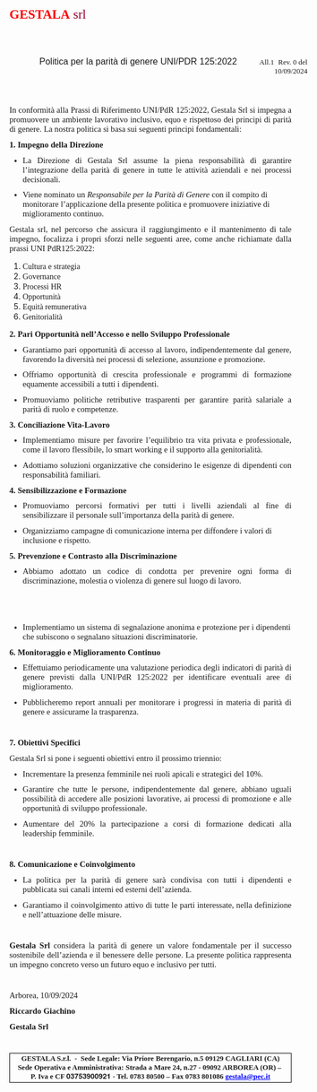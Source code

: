 <p style='margin:0cm;font-size:15px;font-family:"Aptos",sans-serif;'><strong><span style='font-size:23px;font-family:"Estrangelo Edessa",serif;color:RED;'>GESTALA</span></strong><span style='font-size:23px;font-family:"Estrangelo Edessa",serif;color:#990033;'>&nbsp;srl</span></p>
<p style='margin:0cm;font-size:15px;font-family:"Aptos",sans-serif;'><span style='font-size:27px;font-family:"Eras Bold ITC",sans-serif;'>&nbsp; &nbsp; &nbsp; &nbsp;</span></p>
<p style='margin:0cm;font-size:15px;font-family:"Aptos",sans-serif;'><span style='font-size:27px;font-family:"Eras Bold ITC",sans-serif;'>&nbsp;</span></p>
<p style='margin:0cm;font-size:15px;font-family:"Aptos",sans-serif;margin-right:-21.35pt;text-align:right;'><span style='font-size:16px;font-family:"Eras Bold ITC",sans-serif;'>Politica per la parit&agrave; di genere UNI/PDR 125:2022 &nbsp; &nbsp; &nbsp; &nbsp;&nbsp;</span><span style='font-size:13px;font-family:"Times New Roman",serif;'>All.1</span><span style='font-size:13px;font-family:"Eras Bold ITC",sans-serif;'>&nbsp;&nbsp;</span><span style='font-size:13px;font-family:"Times New Roman",serif;'>Rev. 0 del 10/09/2024</span></p>
<p style='margin-top:0cm;margin-right:0cm;margin-bottom:8.0pt;margin-left:0cm;font-size:11.0pt;font-family:"Aptos",sans-serif;'><strong>&nbsp;</strong></p>
<p style='margin-top:0cm;margin-right:0cm;margin-bottom:8.0pt;margin-left:0cm;font-size:11.0pt;font-family:"Aptos",sans-serif;'><strong>&nbsp;</strong></p>
<p style='margin-top:0cm;margin-right:0cm;margin-bottom:8.0pt;margin-left:0cm;font-size:11.0pt;font-family:"Aptos",sans-serif;text-align:justify;'><span style='font-family:"Times New Roman",serif;'>In conformit&agrave; alla Prassi di Riferimento UNI/PdR 125:2022, Gestala Srl si impegna a promuovere un ambiente lavorativo inclusivo, equo e rispettoso dei principi di parit&agrave; di genere. La nostra politica si basa sui seguenti principi fondamentali:</span></p>
<p style='margin-top:0cm;margin-right:0cm;margin-bottom:8.0pt;margin-left:0cm;font-size:11.0pt;font-family:"Aptos",sans-serif;'><strong><span style='font-family:"Times New Roman",serif;'>1. Impegno della Direzione</span></strong></p>
<ul style="margin-bottom:0cm;margin-top:0cm;" type="disc">
    <li style='margin-top:0cm;margin-right:0cm;margin-bottom:8.0pt;margin-left:0cm;font-size:11.0pt;font-family:"Aptos",sans-serif;text-align:justify;'><span style='font-family:"Times New Roman",serif;'>La Direzione di Gestala Srl assume la piena responsabilit&agrave; di garantire l&rsquo;integrazione della parit&agrave; di genere in tutte le attivit&agrave; aziendali e nei processi decisionali.</span></li>
    <li style='margin-top:0cm;margin-right:0cm;margin-bottom:8.0pt;margin-left:0cm;font-size:11.0pt;font-family:"Aptos",sans-serif;'><span style='font-family:"Times New Roman",serif;'>Viene nominato un <em>Responsabile per la Parit&agrave; di Genere</em> con il compito di monitorare l&rsquo;applicazione della presente politica e promuovere iniziative di miglioramento continuo.</span></li>
</ul>
<p style='margin-top:0cm;margin-right:0cm;margin-bottom:8.0pt;margin-left:0cm;font-size:11.0pt;font-family:"Aptos",sans-serif;text-align:justify;'><span style='font-family:"Times New Roman",serif;'>Gestala srl, nel percorso che assicura il raggiungimento e il mantenimento di tale impegno, focalizza i propri sforzi nelle seguenti aree, come anche richiamate dalla prassi UNI PdR125:2022:&nbsp;</span></p>
<ol style="list-style-type: decimal;">
    <li><span style='font-family:"Times New Roman",serif;'>Cultura e strategia</span></li>
    <li><span style='font-family:"Times New Roman",serif;'>Governance &nbsp;</span></li>
    <li><span style='font-family:"Times New Roman",serif;'>Processi HR &nbsp;</span></li>
    <li><span style='font-family:"Times New Roman",serif;'>Opportunit&agrave; &nbsp;</span></li>
    <li><span style='font-family:"Times New Roman",serif;'>Equit&agrave; remunerativa&nbsp;</span></li>
    <li><span style='font-family:"Times New Roman",serif;'>Genitorialit&agrave;</span></li>
</ol>
<p style='margin-top:0cm;margin-right:0cm;margin-bottom:8.0pt;margin-left:0cm;font-size:11.0pt;font-family:"Aptos",sans-serif;'><strong><span style='font-family:"Times New Roman",serif;'>2. Pari Opportunit&agrave; nell&rsquo;Accesso e nello Sviluppo Professionale</span></strong></p>
<ul style="margin-bottom:0cm;margin-top:0cm;" type="disc">
    <li style='margin-top:0cm;margin-right:0cm;margin-bottom:8.0pt;margin-left:0cm;font-size:11.0pt;font-family:"Aptos",sans-serif;text-align:justify;'><span style='font-family:"Times New Roman",serif;'>Garantiamo pari opportunit&agrave; di accesso al lavoro, indipendentemente dal genere, favorendo la diversit&agrave; nei processi di selezione, assunzione e promozione.</span></li>
    <li style='margin-top:0cm;margin-right:0cm;margin-bottom:8.0pt;margin-left:0cm;font-size:11.0pt;font-family:"Aptos",sans-serif;text-align:justify;'><span style='font-family:"Times New Roman",serif;'>Offriamo opportunit&agrave; di crescita professionale e programmi di formazione equamente accessibili a tutti i dipendenti.</span></li>
    <li style='margin-top:0cm;margin-right:0cm;margin-bottom:8.0pt;margin-left:0cm;font-size:11.0pt;font-family:"Aptos",sans-serif;text-align:justify;'><span style='font-family:"Times New Roman",serif;'>Promuoviamo politiche retributive trasparenti per garantire parit&agrave; salariale a parit&agrave; di ruolo e competenze.</span></li>
</ul>
<p style='margin-top:0cm;margin-right:0cm;margin-bottom:8.0pt;margin-left:0cm;font-size:11.0pt;font-family:"Aptos",sans-serif;'><strong><span style='font-family:"Times New Roman",serif;'>3. Conciliazione Vita-Lavoro</span></strong></p>
<ul style="margin-bottom:0cm;margin-top:0cm;" type="disc">
    <li style='margin-top:0cm;margin-right:0cm;margin-bottom:8.0pt;margin-left:0cm;font-size:11.0pt;font-family:"Aptos",sans-serif;text-align:justify;'><span style='font-family:"Times New Roman",serif;'>Implementiamo misure per favorire l&rsquo;equilibrio tra vita privata e professionale, come il lavoro flessibile, lo smart working e il supporto alla genitorialit&agrave;.</span></li>
    <li style='margin-top:0cm;margin-right:0cm;margin-bottom:8.0pt;margin-left:0cm;font-size:11.0pt;font-family:"Aptos",sans-serif;text-align:justify;'><span style='font-family:"Times New Roman",serif;'>Adottiamo soluzioni organizzative che considerino le esigenze di dipendenti con responsabilit&agrave; familiari.</span></li>
</ul>
<p style='margin-top:0cm;margin-right:0cm;margin-bottom:8.0pt;margin-left:0cm;font-size:11.0pt;font-family:"Aptos",sans-serif;'><strong><span style='font-family:"Times New Roman",serif;'>4. Sensibilizzazione e Formazione</span></strong></p>
<ul style="margin-bottom:0cm;margin-top:0cm;" type="disc">
    <li style='margin-top:0cm;margin-right:0cm;margin-bottom:8.0pt;margin-left:0cm;font-size:11.0pt;font-family:"Aptos",sans-serif;text-align:justify;'><span style='font-family:"Times New Roman",serif;'>Promuoviamo percorsi formativi per tutti i livelli aziendali al fine di sensibilizzare il personale sull&rsquo;importanza della parit&agrave; di genere.</span></li>
    <li style='margin-top:0cm;margin-right:0cm;margin-bottom:8.0pt;margin-left:0cm;font-size:11.0pt;font-family:"Aptos",sans-serif;'><span style='font-family:"Times New Roman",serif;'>Organizziamo campagne di comunicazione interna per diffondere i valori di inclusione e rispetto.</span></li>
</ul>
<p style='margin-top:0cm;margin-right:0cm;margin-bottom:8.0pt;margin-left:0cm;font-size:11.0pt;font-family:"Aptos",sans-serif;'><strong><span style='font-family:"Times New Roman",serif;'>5. Prevenzione e Contrasto alla Discriminazione</span></strong></p>
<ul style="margin-bottom:0cm;margin-top:0cm;" type="disc">
    <li style='margin-top:0cm;margin-right:0cm;margin-bottom:8.0pt;margin-left:0cm;font-size:11.0pt;font-family:"Aptos",sans-serif;text-align:justify;'><span style='font-family:"Times New Roman",serif;'>Abbiamo adottato un codice di condotta per prevenire ogni forma di discriminazione, molestia o violenza di genere sul luogo di lavoro.</span></li>
</ul>
<p style='margin-top:0cm;margin-right:0cm;margin-bottom:8.0pt;margin-left:18.0pt;font-size:11.0pt;font-family:"Aptos",sans-serif;text-align:justify;'><span style='font-family:"Times New Roman",serif;'>&nbsp;</span></p>
<p style='margin-top:0cm;margin-right:0cm;margin-bottom:8.0pt;margin-left:36.0pt;font-size:11.0pt;font-family:"Aptos",sans-serif;'><span style='font-family:"Times New Roman",serif;'>&nbsp;</span></p>
<ul style="margin-bottom:0cm;margin-top:0cm;" type="disc">
    <li style='margin-top:0cm;margin-right:0cm;margin-bottom:8.0pt;margin-left:0cm;font-size:11.0pt;font-family:"Aptos",sans-serif;'><span style='font-family:"Times New Roman",serif;'>Implementiamo un sistema di segnalazione anonima e protezione per i dipendenti che subiscono o segnalano situazioni discriminatorie.</span></li>
</ul>
<p style='margin-top:0cm;margin-right:0cm;margin-bottom:8.0pt;margin-left:0cm;font-size:11.0pt;font-family:"Aptos",sans-serif;'><strong><span style='font-family:"Times New Roman",serif;'>6. Monitoraggio e Miglioramento Continuo</span></strong></p>
<ul style="margin-bottom:0cm;margin-top:0cm;" type="disc">
    <li style='margin-top:0cm;margin-right:0cm;margin-bottom:8.0pt;margin-left:0cm;font-size:11.0pt;font-family:"Aptos",sans-serif;text-align:justify;'><span style='font-family:"Times New Roman",serif;'>Effettuiamo periodicamente una valutazione periodica degli indicatori di parit&agrave; di genere previsti dalla UNI/PdR 125:2022 per identificare eventuali aree di miglioramento.</span></li>
    <li style='margin-top:0cm;margin-right:0cm;margin-bottom:8.0pt;margin-left:0cm;font-size:11.0pt;font-family:"Aptos",sans-serif;text-align:justify;'><span style='font-family:"Times New Roman",serif;'>Pubblicheremo report annuali per monitorare i progressi in materia di parit&agrave; di genere e assicurarne la trasparenza.</span></li>
</ul>
<p style='margin-top:0cm;margin-right:0cm;margin-bottom:8.0pt;margin-left:0cm;font-size:11.0pt;font-family:"Aptos",sans-serif;'><strong><span style='font-family:"Times New Roman",serif;'>&nbsp;</span></strong></p>
<p style='margin-top:0cm;margin-right:0cm;margin-bottom:8.0pt;margin-left:0cm;font-size:11.0pt;font-family:"Aptos",sans-serif;'><strong><span style='font-family:"Times New Roman",serif;'>7. Obiettivi Specifici</span></strong></p>
<p style='margin-top:0cm;margin-right:0cm;margin-bottom:8.0pt;margin-left:0cm;font-size:11.0pt;font-family:"Aptos",sans-serif;'><span style='font-family:"Times New Roman",serif;'>Gestala Srl si pone i seguenti obiettivi entro il prossimo triennio:</span></p>
<ul style="margin-bottom:0cm;margin-top:0cm;" type="disc">
    <li style='margin-top:0cm;margin-right:0cm;margin-bottom:8.0pt;margin-left:0cm;font-size:11.0pt;font-family:"Aptos",sans-serif;text-align:justify;'><span style='font-family:"Times New Roman",serif;'>Incrementare la presenza femminile nei ruoli apicali e strategici del 10%.</span></li>
    <li style='margin-top:0cm;margin-right:0cm;margin-bottom:8.0pt;margin-left:0cm;font-size:11.0pt;font-family:"Aptos",sans-serif;text-align:justify;'><span style='font-family:"Times New Roman",serif;'>Garantire che tutte le persone, indipendentemente dal genere, abbiano uguali possibilit&agrave; di accedere alle posizioni lavorative, ai processi di promozione e alle opportunit&agrave; di sviluppo professionale.</span></li>
    <li style='margin-top:0cm;margin-right:0cm;margin-bottom:8.0pt;margin-left:0cm;font-size:11.0pt;font-family:"Aptos",sans-serif;text-align:justify;'><span style='font-family:"Times New Roman",serif;'>Aumentare del 20% la partecipazione a corsi di formazione dedicati alla leadership femminile.</span></li>
</ul>
<p style='margin-top:0cm;margin-right:0cm;margin-bottom:8.0pt;margin-left:0cm;font-size:11.0pt;font-family:"Aptos",sans-serif;'><strong><span style='font-family:"Times New Roman",serif;'>&nbsp;</span></strong></p>
<p style='margin-top:0cm;margin-right:0cm;margin-bottom:8.0pt;margin-left:0cm;font-size:11.0pt;font-family:"Aptos",sans-serif;'><strong><span style='font-family:"Times New Roman",serif;'>8. Comunicazione e Coinvolgimento</span></strong></p>
<ul style="margin-bottom:0cm;margin-top:0cm;" type="disc">
    <li style='margin-top:0cm;margin-right:0cm;margin-bottom:8.0pt;margin-left:0cm;font-size:11.0pt;font-family:"Aptos",sans-serif;text-align:justify;'><span style='font-family:"Times New Roman",serif;'>La politica per la parit&agrave; di genere sar&agrave; condivisa con tutti i dipendenti e pubblicata sui canali interni ed esterni dell&rsquo;azienda.</span></li>
    <li style='margin-top:0cm;margin-right:0cm;margin-bottom:8.0pt;margin-left:0cm;font-size:11.0pt;font-family:"Aptos",sans-serif;text-align:justify;'><span style='font-family:"Times New Roman",serif;'>Garantiamo il coinvolgimento attivo di tutte le parti interessate, nella definizione e nell&rsquo;attuazione delle misure.</span></li>
</ul>
<p style='margin-top:0cm;margin-right:0cm;margin-bottom:8.0pt;margin-left:0cm;font-size:11.0pt;font-family:"Aptos",sans-serif;text-align:justify;'><strong><span style='font-family:"Times New Roman",serif;'>&nbsp;</span></strong></p>
<p style='margin-top:0cm;margin-right:0cm;margin-bottom:8.0pt;margin-left:0cm;font-size:11.0pt;font-family:"Aptos",sans-serif;text-align:justify;'><strong><span style='font-family:"Times New Roman",serif;'>Gestala Srl</span></strong><span style='font-family:"Times New Roman",serif;'>&nbsp;considera la parit&agrave; di genere un valore fondamentale per il successo sostenibile dell&rsquo;azienda e il benessere delle persone. La presente politica rappresenta un impegno concreto verso un futuro equo e inclusivo per tutti.</span></p>
<p style='margin-top:0cm;margin-right:0cm;margin-bottom:8.0pt;margin-left:0cm;font-size:11.0pt;font-family:"Aptos",sans-serif;'><span style='font-family:"Times New Roman",serif;'>&nbsp;</span></p>
<p style='margin-top:0cm;margin-right:0cm;margin-bottom:8.0pt;margin-left:0cm;font-size:11.0pt;font-family:"Aptos",sans-serif;'><span style='font-family:"Times New Roman",serif;'>Arborea, 10/09/2024</span></p>
<p style='margin-top:0cm;margin-right:0cm;margin-bottom:8.0pt;margin-left:0cm;font-size:11.0pt;font-family:"Aptos",sans-serif;'><strong><span style='font-family:"Times New Roman",serif;'>Riccardo Giachino</span></strong></p>
<p style='margin-top:0cm;margin-right:0cm;margin-bottom:8.0pt;margin-left:0cm;font-size:11.0pt;font-family:"Aptos",sans-serif;'><strong><span style='font-family:"Times New Roman",serif;'>Gestala Srl</span></strong></p>
<p style='margin-top:0cm;margin-right:0cm;margin-bottom:8.0pt;margin-left:0cm;font-size:11.0pt;font-family:"Aptos",sans-serif;'><span style='font-family:"Times New Roman",serif;'>&nbsp;</span></p>
<div style='margin-top:0cm;margin-right:0cm;margin-bottom:8.0pt;margin-left:0cm;font-size:11.0pt;font-family:"Aptos",sans-serif;border:solid windowtext 1.0pt;padding:1.0pt 4.0pt 1.0pt 4.0pt;'>
    <p style='margin:0cm;font-size:15px;font-family:"Aptos",sans-serif;text-align:center;border:none;padding:0cm;'><strong><span style='font-size:13px;font-family:"Garamond",serif;'>GESTALA S.r.l. &nbsp;- &nbsp;Sede Legale: Via Priore Berengario, n.5 09129 CAGLIARI (CA)</span></strong></p>
    <p style='margin:0cm;font-size:15px;font-family:"Aptos",sans-serif;text-align:center;border:none;padding:0cm;'><strong><span style='font-size:13px;font-family:"Garamond",serif;'>Sede Operativa e Amministrativa: Strada a Mare 24, n.27 - 09092 ARBOREA (OR) &ndash;&nbsp;</span></strong></p>
    <p style='margin:0cm;font-size:15px;font-family:"Aptos",sans-serif;text-align:center;border:none;padding:0cm;'><strong><span style='font-size:13px;font-family:"Garamond",serif;'>P. Iva e CF </span></strong><strong><span style='font-size:13px;font-family:"FreeSans",sans-serif;'>03753900921</span></strong><strong><span style='font-size:13px;font-family:"Garamond",serif;'> - Tel. 0783 80500 &ndash; Fax 0783 801086 <span style="color:blue;text-decoration:underline;">gestala@pec.it</span></span></strong></p>
</div>
<p style='margin:0cm;font-size:15px;font-family:"Aptos",sans-serif;'>&nbsp;</p>
